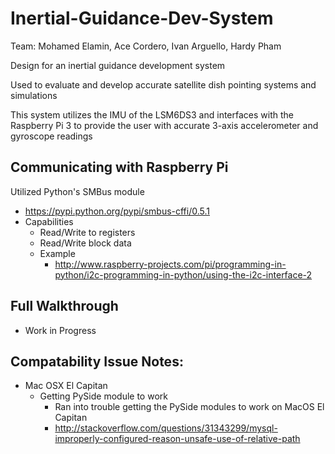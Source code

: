 # Inertial-Guidance-Dev-System
Team: Mohamed Elamin, Ace Cordero, Ivan Arguello, Hardy Pham

Design for an inertial guidance development system

Used to evaluate and develop accurate satellite dish pointing systems and simulations

This system utilizes the IMU of the LSM6DS3 and interfaces with the Raspberry Pi 3 to
provide the user with accurate 3-axis accelerometer and gyroscope readings

## Communicating with Raspberry Pi
Utilized Python's SMBus module
- https://pypi.python.org/pypi/smbus-cffi/0.5.1
- Capabilities
    - Read/Write to registers
    - Read/Write block data
    - Example
        - http://www.raspberry-projects.com/pi/programming-in-python/i2c-programming-in-python/using-the-i2c-interface-2
    
## Full Walkthrough
- Work in Progress

## Compatability Issue Notes:
- Mac OSX El Capitan
    - Getting PySide module to work
        - Ran into trouble getting the PySide modules to work on MacOS El Capitan
        - http://stackoverflow.com/questions/31343299/mysql-improperly-configured-reason-unsafe-use-of-relative-path
